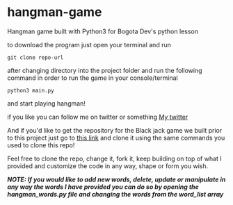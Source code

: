 # hangman-game
Hangman game built with Python3 for Bogota Dev's python lesson


to download the program just open your terminal and run 
```
git clone repo-url
```

after changing directory into the project folder and run the following command in order to run the game in your console/terminal
```
python3 main.py
``` 

and start playing hangman!

if you like you can follow me on twitter or something 
[My twitter](https://www.twitter.com/jdsoteldo)

And if you'd like to get the repository for the Black jack game we built prior to this project just go to [this link](https://github.com/jdsoteldo/blackjack-game) and clone it using the same commands you used to clone this repo!

Feel free to clone the repo, change it, fork it, keep building on top of what I provided and customize the code in any way, shape or form you wish.
 
**_NOTE: If you would like to add new words, delete, update or manipulate in any way the words I have provided you can do so by opening the hangman_words.py file and changing the words from the word_list array_**

